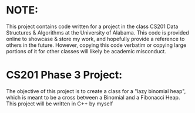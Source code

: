 # NOTE: 
This project contains code written for a project in the class CS201 Data Structures & Algorithms at the University of Alabama. This code is provided online to showcase & store my work, and hopefully provide a reference to others in the future. However, copying this code verbatim or copying large portions of it for other classes will likely be academic misconduct.

# CS201 Phase 3 Project:
The objective of this project is to create a class for a "lazy binomial heap", which is meant to be a cross between a Binomial and a Fibonacci Heap. This project will be written in C++ by myself
